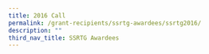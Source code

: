 ```yaml
---
title: 2016 Call
permalink: /grant-recipients/ssrtg-awardees/ssrtg2016/
description: ""
third_nav_title: SSRTG Awardees
---
```

